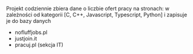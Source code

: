 Projekt codziennie zbiera dane o liczbie ofert pracy na stronach: w zależności od kategorii [C, C++, Javascript, Typescript, Python] i zapisuje je do bazy danych

- nofluffjobs.pl
- justjoin.it
- pracuj.pl (sekcja IT)
